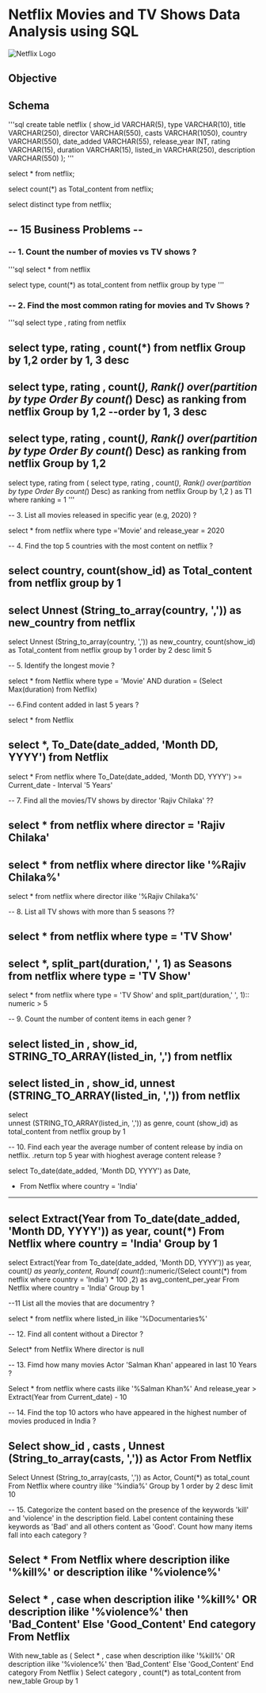 # Netflix Movies and TV Shows Data Analysis using SQL
![Netflix Logo](https://pngimg.com/uploads/netflix/netflix_PNG25.png)
## Objective
## Schema 

'''sql
create table netflix (
 show_id      VARCHAR(5),
    type         VARCHAR(10),
    title        VARCHAR(250),
    director     VARCHAR(550),
    casts        VARCHAR(1050),
    country      VARCHAR(550),
    date_added   VARCHAR(55),
    release_year INT,
    rating       VARCHAR(15),
    duration     VARCHAR(15),
    listed_in    VARCHAR(250),
    description  VARCHAR(550)
);
'''

select * from netflix;

select 
count(*) as Total_content
from netflix;

select distinct type from netflix;

## -- 15 Business Problems --

### -- 1. Count the number of movies vs TV shows ?
 
'''sql
select * from netflix 

select type, 
count(*) as total_content
from netflix
group by type
'''

### -- 2. Find the most common rating for movies and Tv Shows ?
'''sql
select type , rating from netflix

select 
type, 
rating ,
count(*)
from netflix
Group by 1,2
order by 1, 3 desc
--------------------------------
select 
type, 
rating ,
count(*),
Rank() over(partition by type Order By count(*) Desc) as ranking
from netflix
Group by 1,2
--order by 1, 3 desc
---------------------------------
select 
type, 
rating ,
count(*),
Rank() over(partition by type Order By count(*) Desc) as ranking
from netflix
Group by 1,2
----------------------------------
select 
type, 
rating 
from
(
select 
type, 
rating ,
count(*),
Rank() over(partition by type Order By count(*) Desc) as ranking
from netflix
Group by 1,2
) as T1
where 
ranking = 1
'''

-- 3. List all movies released in specific year (e.g, 2020) ?

select * from netflix
where type ='Movie' and release_year = 2020


-- 4. Find the top 5 countries with the most content on netflix ?

select country,
count(show_id) as Total_content
from netflix
group by 1
----------------
select
  Unnest (String_to_array(country, ',')) as new_country
  from netflix
---------------------
select 
   Unnest (String_to_array(country, ',')) as new_country,
   count(show_id) as Total_content
   from netflix
group by 1
order by 2 desc
limit 5

-- 5. Identify the longest movie ?

select * from Netflix
    where 
    type = 'Movie' AND 
	duration = (Select Max(duration) from Netflix)
	
-- 6.Find content added in last 5 years ?
 
select * from Netflix

select *,
      To_Date(date_added, 'Month DD, YYYY')
		  from Netflix
------------------------
 select * From netflix
 where
      To_Date(date_added, 'Month DD, YYYY') >= Current_date - Interval '5 Years'
	  

-- 7. Find all the movies/TV shows by director 'Rajiv Chilaka' ??

select * from netflix
where director = 'Rajiv Chilaka'
--------------------------------

select * from netflix
where director like '%Rajiv Chilaka%'
------------------------------
select * from netflix
where director ilike '%Rajiv Chilaka%'


-- 8. List all TV shows with more than 5 seasons ??

select * from netflix
where type = 'TV Show'
----------------------
select *, 
split_part(duration,' ', 1) as Seasons from netflix
where type = 'TV Show'
----------------------
select * from netflix
where type = 'TV Show'
and
split_part(duration,' ', 1):: numeric > 5

-- 9. Count the number of content items in  each gener ?

select  listed_in , show_id, 
STRING_TO_ARRAY(listed_in, ',')
from netflix
-------------------------------
select  listed_in , show_id, 
unnest (STRING_TO_ARRAY(listed_in, ','))
from netflix
-------------------------------
select   
unnest (STRING_TO_ARRAY(listed_in, ',')) as genre,
count (show_id) as total_content
from netflix
group by 1

-- 10. Find each year the average number of content release by india on netflix. 
.return top 5 year with hioghest average content release ?

select 
   To_date(date_added, 'Month DD, YYYY') as Date, 
  *  From Netflix
where country = 'India'
------------------------
select 
  Extract(Year from To_date(date_added, 'Month DD, YYYY')) as year,
  count(*)
   From Netflix
where country = 'India'
Group by 1
--------------------------
select 
  Extract(Year from To_date(date_added, 'Month DD, YYYY')) as year,
  count(*) as yearly_content,
 Round(
	 count(*)::numeric/(Select count(*) from netflix where country = 'India') * 100 
	 ,2) as avg_content_per_year
   From Netflix
where country = 'India'
Group by 1

--11 List all the movies that are documentry ?

select * from netflix
where listed_in ilike '%Documentaries%'

-- 12. Find all content without a Director ?

Select* from Netflix
Where director is null

-- 13. Fimd how many movies Actor 'Salman Khan' appeared in last 10 Years ?
 
 Select * from netflix
 where  casts ilike '%Salman Khan%'
 And 
 release_year > Extract(Year from Current_date) - 10
 
 -- 14. Find the top 10 actors who have appeared in the highest number of movies produced in India ?
 
 Select show_id , casts ,
 Unnest (String_to_array(casts, ','))  as Actor
 From Netflix
 ------------------------------
 Select 
 Unnest (String_to_array(casts, ','))  as Actor,
 Count(*) as total_count
 From Netflix
 where country ilike '%india%'
 Group by 1
 order by 2 desc
 limit 10
 
 -- 15. Categorize the content based on the presence of the keywords 'kill' and 'violence' in the
         description field. Label content containing these keywords as 'Bad' and all others content as 
		 'Good'. Count how many items fall into each category ?
		 
 Select * From Netflix
 where description ilike '%kill%'
 or
 description ilike '%violence%'
 --------------------------------
 Select * ,
  case 
  when description ilike '%kill%' OR
       description ilike '%violence%' then 'Bad_Content'
	   Else 'Good_Content'
	   End category
 From Netflix
 --------------------------------
 With new_table
 as
 (
 Select * ,
  case 
  when description ilike '%kill%' OR
       description ilike '%violence%' then 'Bad_Content'
	   Else 'Good_Content'
	   End category
 From Netflix
)
Select category ,
    count(*) as total_content
from new_table
Group by 1

